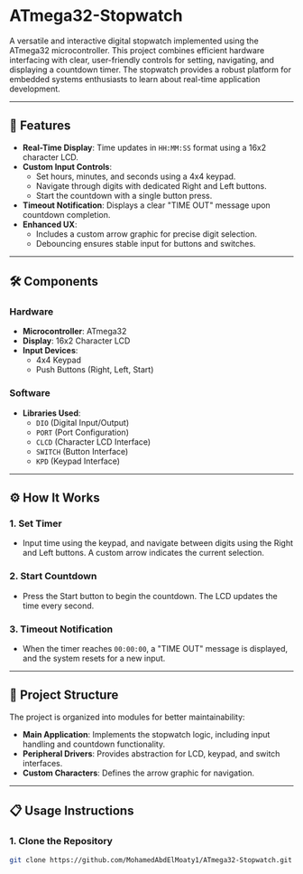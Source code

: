 # ATmega32-Stopwatch

A versatile and interactive digital stopwatch implemented using the ATmega32 microcontroller. This project combines efficient hardware interfacing with clear, user-friendly controls for setting, navigating, and displaying a countdown timer. The stopwatch provides a robust platform for embedded systems enthusiasts to learn about real-time application development.

---

## 📌 Features

- **Real-Time Display**: Time updates in `HH:MM:SS` format using a 16x2 character LCD.
- **Custom Input Controls**:
  - Set hours, minutes, and seconds using a 4x4 keypad.
  - Navigate through digits with dedicated Right and Left buttons.
  - Start the countdown with a single button press.
- **Timeout Notification**: Displays a clear "TIME OUT" message upon countdown completion.
- **Enhanced UX**:
  - Includes a custom arrow graphic for precise digit selection.
  - Debouncing ensures stable input for buttons and switches.

---

## 🛠️ Components

### Hardware
- **Microcontroller**: ATmega32
- **Display**: 16x2 Character LCD
- **Input Devices**:
  - 4x4 Keypad
  - Push Buttons (Right, Left, Start)

### Software
- **Libraries Used**:
  - `DIO` (Digital Input/Output)
  - `PORT` (Port Configuration)
  - `CLCD` (Character LCD Interface)
  - `SWITCH` (Button Interface)
  - `KPD` (Keypad Interface)

---

## ⚙️ How It Works

### 1. **Set Timer**  
   - Input time using the keypad, and navigate between digits using the Right and Left buttons. A custom arrow indicates the current selection.

### 2. **Start Countdown**  
   - Press the Start button to begin the countdown. The LCD updates the time every second.

### 3. **Timeout Notification**  
   - When the timer reaches `00:00:00`, a "TIME OUT" message is displayed, and the system resets for a new input.

---

## 🔧 Project Structure

The project is organized into modules for better maintainability:

- **Main Application**: Implements the stopwatch logic, including input handling and countdown functionality.
- **Peripheral Drivers**: Provides abstraction for LCD, keypad, and switch interfaces.
- **Custom Characters**: Defines the arrow graphic for navigation.

---

## 📋 Usage Instructions

### 1. Clone the Repository
```bash
git clone https://github.com/MohamedAbdElMoaty1/ATmega32-Stopwatch.git
